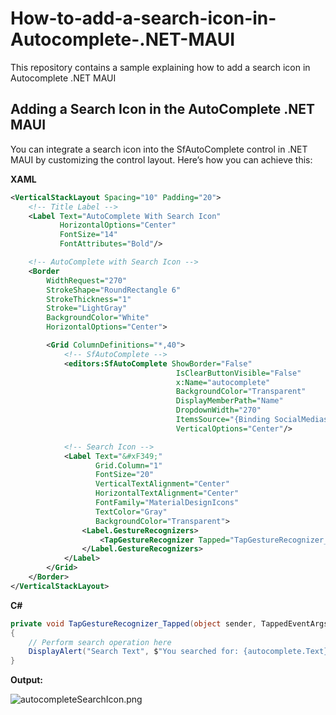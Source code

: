 # How-to-add-a-search-icon-in-Autocomplete-.NET-MAUI
This repository contains a sample explaining how to add a search icon in Autocomplete .NET MAUI

## Adding a Search Icon in the AutoComplete .NET MAUI

You can integrate a search icon into the SfAutoComplete control in .NET MAUI by customizing the control layout. Here’s how you can achieve this:

**XAML**
```xml
<VerticalStackLayout Spacing="10" Padding="20">
    <!-- Title Label -->
    <Label Text="AutoComplete With Search Icon" 
           HorizontalOptions="Center"
           FontSize="14"
           FontAttributes="Bold"/>

    <!-- AutoComplete with Search Icon -->
    <Border  
        WidthRequest="270" 
        StrokeShape="RoundRectangle 6" 
        StrokeThickness="1" 
        Stroke="LightGray"
        BackgroundColor="White"
        HorizontalOptions="Center">

        <Grid ColumnDefinitions="*,40">
            <!-- SfAutoComplete -->
            <editors:SfAutoComplete ShowBorder="False"
                                     IsClearButtonVisible="False"
                                     x:Name="autocomplete"
                                     BackgroundColor="Transparent"
                                     DisplayMemberPath="Name"
                                     DropdownWidth="270"
                                     ItemsSource="{Binding SocialMedias}"
                                     VerticalOptions="Center"/>

            <!-- Search Icon -->
            <Label Text="&#xF349;" 
                   Grid.Column="1" 
                   FontSize="20"  
                   VerticalTextAlignment="Center" 
                   HorizontalTextAlignment="Center"
                   FontFamily="MaterialDesignIcons"
                   TextColor="Gray"
                   BackgroundColor="Transparent">
                <Label.GestureRecognizers>
                    <TapGestureRecognizer Tapped="TapGestureRecognizer_Tapped"/>
                </Label.GestureRecognizers>
            </Label>
        </Grid>
    </Border>
</VerticalStackLayout>
```

**C#**
```csharp
private void TapGestureRecognizer_Tapped(object sender, TappedEventArgs e)
{
    // Perform search operation here
    DisplayAlert("Search Text", $"You searched for: {autocomplete.Text}", "OK");
}
```
**Output:**

![autocompleteSearchIcon.png](https://support.syncfusion.com/kb/agent/attachment/article/17496/inline?token=eyJhbGciOiJodHRwOi8vd3d3LnczLm9yZy8yMDAxLzA0L3htbGRzaWctbW9yZSNobWFjLXNoYTI1NiIsInR5cCI6IkpXVCJ9.eyJpZCI6IjM2NDk2Iiwib3JnaWQiOiIzIiwiaXNzIjoic3VwcG9ydC5zeW5jZnVzaW9uLmNvbSJ9.fdQvyiT0NjPfbkYQjhlwvkQv7vNvdw5fGLqAOQepEHk)
